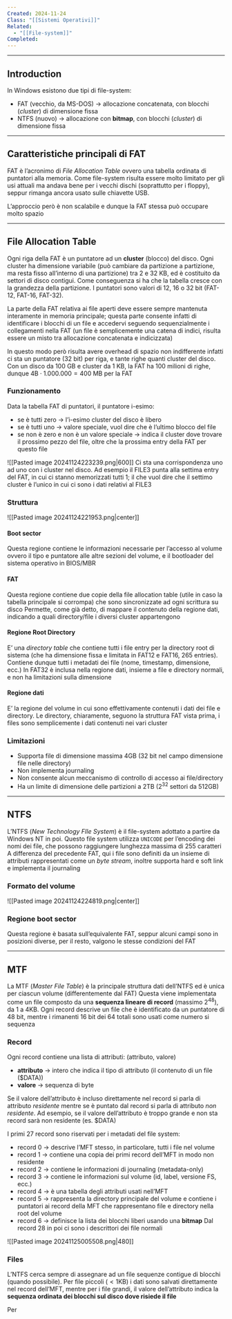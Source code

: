 ```yaml
---
Created: 2024-11-24
Class: "[[Sistemi Operativi]]"
Related:
  - "[[File-system]]"
Completed:
---
```

---
## Introduction
In Windows esistono due tipi di file-system:
- FAT (vecchio, da MS-DOS) → allocazione concatenata, con blocchi (*cluster*) di dimensione fissa
- NTFS (nuovo) → allocazione con **bitmap**, con blocchi (*cluster*) di dimensione fissa

---
## Caratteristiche principali di FAT
FAT è l’acronimo di *File Allocation Table* ovvero una tabella ordinata di puntatori alla memoria.
Come file-system risulta essere molto limitato per gli usi attuali ma andava bene per i vecchi dischi (soprattutto per i floppy), seppur rimanga ancora usato sulle chiavette USB.

L’approccio però è non scalabile e dunque la FAT stessa può occupare molto spazio

---
## File Allocation Table
Ogni riga della FAT è un puntatore ad un **cluster** (blocco) del disco. Ogni cluster ha dimensione variabile (può cambiare da partizione a partizione, ma resta fisso all’interno di una partizione) tra $2$ e $32 \text{ KB}$, ed è costituito da settori di disco contigui.
Come conseguenza si ha che la tabella cresce con la grandezza della partizione.
I puntatori sono valori di $12$, $16$ o $32 \text{ bit}$ (FAT-12, FAT-16, FAT-32).

La parte della FAT relativa ai file aperti deve essere sempre mantenuta interamente in memoria principale; questa parte consente infatti di identificare i blocchi di un file e accedervi seguendo sequenzialmente i collegamenti nella FAT (un file è semplicemente una catena di indici, risulta essere un misto tra allocazione concatenata e indicizzata)

In questo modo però risulta avere overhead di spazio non indifferente infatti ci sta un puntatore ($32 \text{ bit}$) per riga, e tante righe quanti cluster del disco. Con un disco da $100\text{ GB}$ e cluster da $1\text{ KB}$, la FAT ha $100$ milioni di righe, dunque $4\text{B}\cdot 1.000.000 =400\text{ MB}$ per la FAT

### Funzionamento
Data la tabella FAT di puntatori, il puntatore i-esimo:
- se è tutti zero → l’i-esimo cluster del disco è libero
- se è tutti uno → valore speciale, vuol dire che è l’ultimo blocco del file
- se non è zero e non è un valore speciale → indica il cluster dove trovare il prossimo pezzo del file, oltre che la prossima entry della FAT per questo file

![[Pasted image 20241124223239.png|600]]
Ci sta una corrispondenza uno ad uno con i cluster nel disco. Ad esempio il FILE3 punta alla settima entry del FAT, in cui ci stanno memorizzati tutti 1; il che vuol dire che il settimo cluster è l’unico in cui ci sono i dati relativi al FILE3

### Struttura
![[Pasted image 20241124221953.png|center]]

#### Boot sector
Questa regione contiene le informazioni necessarie per l’accesso al volume ovvero il tipo e puntatore alle altre sezioni del volume, e il bootloader del sistema operativo in BIOS/MBR
#### FAT
Questa regione contiene due copie della file allocation table (utile in caso la tabella principale si corrompa) che sono sincronizzate ad ogni scrittura su disco
Permette, come già detto, di mappare il contenuto della regione dati, indicando a quali directory/file i diversi cluster appartengono
#### Regione Root Directory
E’ una *directory table* che contiene tutti i file entry per la directory root di sistema (che ha dimensione fissa e limitata in FAT12 e FAT16, $265 \text{ entries}$). Contiene dunque tutti i metadati dei file (nome, timestamp, dimensione, ecc.)
In FAT32 è inclusa nella regione dati, insieme a file e directory normali, e non ha limitazioni sulla dimensione
#### Regione dati
E’ la regione del volume in cui sono effettivamente contenuti i dati dei file e directory.
Le directory, chiaramente, seguono la struttura FAT vista prima, i files sono semplicemente i dati contenuti nei vari cluster

### Limitazioni
- Supporta file di dimensione massima $4\text{GB}$ ($32 \text{ bit}$ nel campo dimensione file nelle directory)
- Non implementa journaling
- Non consente alcun meccanismo di controllo di accesso ai file/directory
- Ha un limite di dimensione delle partizioni a $2\text{TB}$ ($2^{32}$ settori da $512\text{GB}$)

---
## NTFS
L’NTFS (*New Technology FIle System*) è il file-system  adottato a partire da Windows NT in poi.
Questo file system utilizza `UNICODE` per l’encoding dei nomi dei file, che possono raggiungere lunghezza massima di $255$ caratteri
A differenza del precedente FAT, qui i file sono definiti da un insieme di attributi rappresentati come un *byte stream*, inoltre supporta hard e soft link e implementa il journaling

### Formato del volume
![[Pasted image 20241124224819.png|center]]
### Regione boot sector
Questa regione è basata sull’equivalente FAT, seppur alcuni campi sono in posizioni diverse, per il resto, valgono le stesse condizioni del FAT

---
## MTF
La MTF (*Master File Table*) è la principale struttura dati dell’NTFS ed è unica per ciascun volume (differentemente dal FAT)
Questa viene implementata come un file composto da una **sequenza lineare di record** (massimo $2^{48}$), da $1$ a $4 \text{KB}$. Ogni record descrive un file che è identificato da un puntatore di $48\text{ bit}$, mentre i rimanenti $16\text{ bit}$ dei $64$ totali sono usati come numero si sequenza

### Record
Ogni record contiene una lista di attributi: $\text{(attributo, valore)}$
- **attributo** → intero che indica il tipo di attributo (il contenuto di un file $\text{(\$DATA)}$)
- **valore** → sequenza di byte

Se il valore dell’attributo è incluso direttamente nel record si parla di attributo *residente* mentre se è puntato dal record si parla di attributo *non residente*. Ad esempio, se il valore dell’attributo è troppo grande e non sta record sarà non residente (es. $\$\text{DATA}$)

I primi $27$ record sono riservati per i metadati del file system:
- record 0 → descrive l’MFT stesso, in particolare, tutti i file nel volume
- record 1 → contiene una copia dei primi record dell’MFT in modo non residente
- record 2 → contiene le informazioni di journaling (metadata-only)
- record 3 → contiene le informazioni sul volume (id, label, versione FS, ecc.)
- record 4 → è una tabella degli attributi usati nell’MFT
- record 5 → rappresenta la directory principale del volume e contiene i puntatori ai record della MFT che rappresentano file e directory nella root del volume
- record 6 → definisce la lista dei blocchi liberi usando una **bitmap**
Dal record $28$ in poi ci sono i descrittori dei file normali

![[Pasted image 20241125005508.png|480]]

### Files
L’NTFS cerca sempre di assegnare ad un file sequenze contigue di blocchi (quando possibile).
Per file piccoli ($<1\text{KB}$) i dati sono salvati direttamente nel record dell’MFT, mentre per i file grandi, il valore dell’attributo indica la **sequenza ordinata dei blocchi sul disco dove risiede il file**

Per 